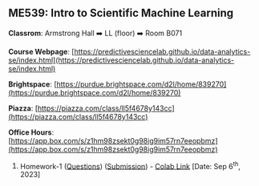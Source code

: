 ## ME539: Intro to Scientific Machine Learning

**Classrom**: Armstrong Hall ➡️ LL (floor) ➡️ Room B071

**Course Webpage**: [https://predictivesciencelab.github.io/data-analytics-se/index.html](https://predictivesciencelab.github.io/data-analytics-se/index.html)

**Brightspace**: [https://purdue.brightspace.com/d2l/home/839270](https://purdue.brightspace.com/d2l/home/839270)

**Piazza**: [https://piazza.com/class/ll5f4678y143cc](https://piazza.com/class/ll5f4678y143cc)

**Office Hours**: [https://app.box.com/s/z1hm98zsekt0g98ig9im57rn7eeopbmz](https://app.box.com/s/z1hm98zsekt0g98ig9im57rn7eeopbmz)

1) Homework-1 ([Questions](https://predictivesciencelab.github.io/data-analytics-se/homework/homework-01.html)) ([Submission](https://github.com/MekaSaiKrishna/Probability-and-Statistics/blob/main/ME539%3AIntroToSML/ME539_homework-01.pdf)) - [Colab Link](https://colab.research.google.com/drive/1CMQzDRPHAw2HvPh42VA8tlegXyHulqka) [Date: Sep 6<sup>th</sup>, 2023]
